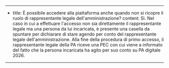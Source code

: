 ---
  - title: È possibile accedere alla piattaforma anche quando non si ricopre il ruolo di rappresentante legale dell'amministrazione?
    content: Sì. Nel caso in cui a effettuare l'accesso non sia direttamente il rappresentante legale ma una persona da lui incaricata, è presente una casella da spuntare per dichiarare di stare agendo per conto del rappresentante legale dell'amministrazione. Alla fine della procedura di primo accesso, il rappresentante legale della PA riceve una PEC con cui viene a informato del fatto che la persona incaricata ha agito per suo conto su PA digitale 2026.
---